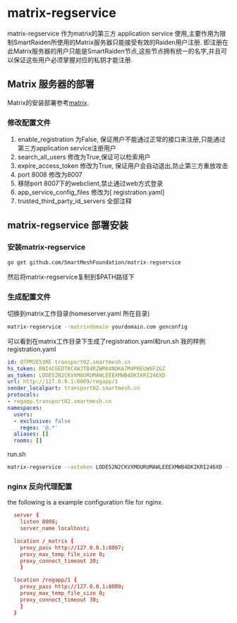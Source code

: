 # matrix-regservice
matrix-regservice 作为matrix的第三方 application service 使用,主要作用为限制SmartRaiden所使用的Matrix服务器只能接受有效的Raiden用户注册.
即注册在此Matrix服务器的用户只能是SmartRaiden节点,这些节点拥有统一的名字,并且可以保证这些用户必须掌握对应的私钥才能注册.


## Matrix 服务器的部署
Matrix的安装部署参考[matrix](https://github.com/matrix-org/synapse).

### 修改配置文件

1. enable_registration 为False, 保证用户不能通过正常的接口来注册,只能通过第三方application service注册用户
2. search_all_users 修改为True,保证可以检索用户
3. expire_access_token 修改为True, 保证用户会自动退出,防止第三方重放攻击
4. port 8008 修改为8007
5. 移除port 8007下的webclient,禁止通过web方式登录
6. app_service_config_files 修改为[ registration.yaml]
7. trusted_third_party_id_servers 全部注释

## matrix-regservice 部署安装

### 安装matrix-regservice
```bash
go get github.com/SmartMeshFoundation/matrix-regservice
```
然后将matrix-regservice复制到$PATH路径下

### 生成配置文件
切换到matrix工作目录(homeserver.yaml 所在目录)
```bash
matrix-regservice --matrixdomain yourdomain.com genconfig
```
可以看到在matrix工作目录下生成了registration.yaml和run.sh
我的样例
registration.yaml
```yaml
id: Q7PM2E53RE-transport02.smartmesh.cn
hs_token: RNI4CGEDTKC4WJTB4RZWRK4NOKA7M4PREUW6F2GZ
as_token: LODE52N2CKVXMOURUMAWLEEEXMWB4DKIKRI246XD
url: http://127.0.0.1:8009/regapp/1
sender_localpart: transport02.smartmesh.cn
protocols:
- regapp.transport02.smartmesh.cn
namespaces:
  users:
  - exclusive: false
    regex: '@.*'
  aliases: []
  rooms: []
```
run.sh
```bash
matrix-regservice --astoken LODE52N2CKVXMOURUMAWLEEEXMWB4DKIKRI246XD --hstoken RNI4CGEDTKC4WJTB4RZWRK4NOKA7M4PREUW6F2GZ --matrixurl http://127.0.0.1:8008/_matrix/client/api/v1/createUser --host 127.0.0.1 --port 8009 --datapath .matrix --matrixdomain transport02.smartmesh.cn --verbosity 5
```

### nginx 反向代理配置
the following is a example configuration file for nginx.
```conf
  server {
    listen 8008;
    server_name localhost;

  location /_matrix {
    proxy_pass http://127.0.0.1:8007;
    proxy_max_temp_file_size 0;
    proxy_connect_timeout 30;
    }

  location /regapp/1 {
    proxy_pass http://127.0.0.1:8009;
    proxy_max_temp_file_size 0;
    proxy_connect_timeout 30;
    }
  }
```